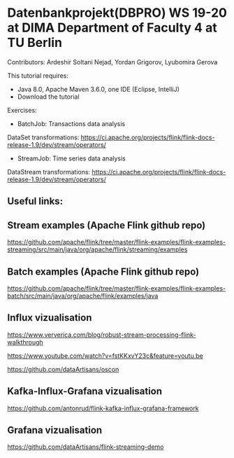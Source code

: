 # Datenbankprojekt(DBPRO) WS 19-20 at DIMA Department of Faculty 4 at TU Berlin

Contributors:
Ardeshir Soltani Nejad,
Yordan Grigorov, 
Lyubomira Gerova 

This tutorial requires: 
- Java 8.0, Apache Maven 3.6.0, one IDE (Eclipse, IntelliJ) 
- Download the tutorial

Exercises:
   - BatchJob: Transactions data analysis
  
   DataSet transformations:
   https://ci.apache.org/projects/flink/flink-docs-release-1.9/dev/stream/operators/
   
   
   - StreamJob: Time series data analysis
   
   DataStream transformations:
   https://ci.apache.org/projects/flink/flink-docs-release-1.9/dev/stream/operators/


## Useful links:

## Stream examples (Apache Flink github repo)

https://github.com/apache/flink/tree/master/flink-examples/flink-examples-streaming/src/main/java/org/apache/flink/streaming/examples


## Batch examples (Apache Flink github repo)

https://github.com/apache/flink/tree/master/flink-examples/flink-examples-batch/src/main/java/org/apache/flink/examples/java


## Influx vizualisation

https://www.ververica.com/blog/robust-stream-processing-flink-walkthrough

https://www.youtube.com/watch?v=fstKKxvY23c&feature=youtu.be

https://github.com/dataArtisans/oscon

## Kafka-Influx-Grafana vizualisation

https://github.com/antonrud/flink-kafka-influx-grafana-framework

## Grafana vizualisation

https://github.com/dataArtisans/flink-streaming-demo


